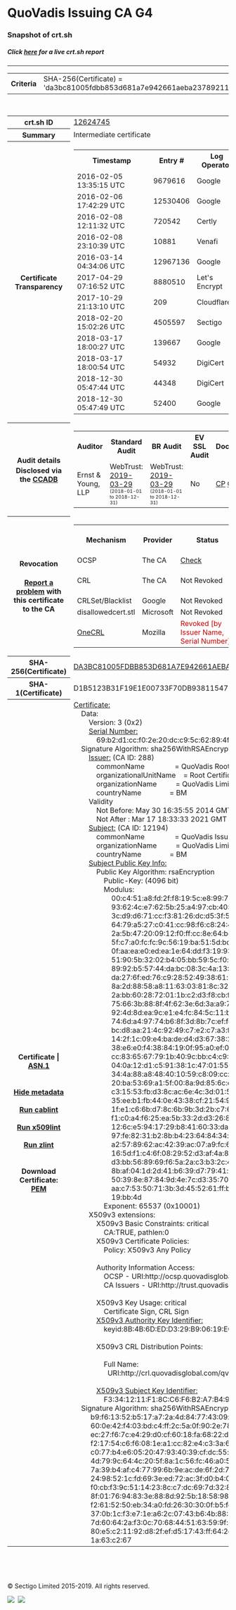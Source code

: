 # QuoVadis Issuing CA G4
### Snapshot of crt.sh
##### Click [here](https://crt.sh/?q=DA3BC81005FDBB853D681A7E942661AEBA23789211525EAF52221F28514C09CB) for a live crt.sh report

---
<!DOCTYPE HTML PUBLIC "-//W3C//DTD HTML 4.0 Transitional//EN">
<HTML>

<BODY>

<TABLE>
  <TR>
    <TH class="outer">Criteria</TH>
    <TD class="outer">SHA-256(Certificate) = 'da3bc81005fdbb853d681a7e942661aeba23789211525eaf52221f28514c09cb'</TD>
  </TR>
</TABLE>
<BR>
<TABLE>
  <TR>
    <TH class="outer">crt.sh ID</TH>
    <TD class="outer"><A href="?id=12624745">12624745</A></TD>
  </TR>
  <TR>
    <TH class="outer">Summary</TH>
    <TD class="outer">Intermediate certificate</TD>
  </TR>
  <TR>
    <TH class="outer">Certificate<BR>Transparency</TH>
    <TD class="outer">
<TABLE class="options" style="margin-left:0px">
  <TR>
    <TH>Timestamp</TH>
    <TH>Entry #</TH>
    <TH>Log Operator</TH>
    <TH>Log URL</TH>
  </TR>
  <TR>
    <TD>2016-02-05&nbsp; <FONT class="small">13:35:15 UTC</FONT></TD>
    <TD>9679616</TD>
    <TD>Google</TD>
    <TD>https://ct.googleapis.com/rocketeer</TD>
  </TR>
  <TR>
    <TD>2016-02-06&nbsp; <FONT class="small">17:42:29 UTC</FONT></TD>
    <TD>12530406</TD>
    <TD>Google</TD>
    <TD>https://ct.googleapis.com/pilot</TD>
  </TR>
  <TR>
    <TD>2016-02-08&nbsp; <FONT class="small">12:11:32 UTC</FONT></TD>
    <TD>720542</TD>
    <TD>Certly</TD>
    <TD>https://log.certly.io</TD>
  </TR>
  <TR>
    <TD>2016-02-08&nbsp; <FONT class="small">23:10:39 UTC</FONT></TD>
    <TD>10881</TD>
    <TD>Venafi</TD>
    <TD>https://ctlog.api.venafi.com</TD>
  </TR>
  <TR>
    <TD>2016-03-14&nbsp; <FONT class="small">04:34:06 UTC</FONT></TD>
    <TD>12967136</TD>
    <TD>Google</TD>
    <TD>https://ct.googleapis.com/aviator</TD>
  </TR>
  <TR>
    <TD>2017-04-29&nbsp; <FONT class="small">07:16:52 UTC</FONT></TD>
    <TD>8880510</TD>
    <TD>Let's Encrypt</TD>
    <TD>https://clicky.ct.letsencrypt.org</TD>
  </TR>
  <TR>
    <TD>2017-10-29&nbsp; <FONT class="small">21:13:10 UTC</FONT></TD>
    <TD>209</TD>
    <TD>Cloudflare</TD>
    <TD>https://ct.cloudflare.com/logs/nimbus2021</TD>
  </TR>
  <TR>
    <TD>2018-02-20&nbsp; <FONT class="small">15:02:26 UTC</FONT></TD>
    <TD>4505597</TD>
    <TD>Sectigo</TD>
    <TD>https://dodo.ct.comodo.com</TD>
  </TR>
  <TR>
    <TD>2018-03-17&nbsp; <FONT class="small">18:00:27 UTC</FONT></TD>
    <TD>139667</TD>
    <TD>Google</TD>
    <TD>https://ct.googleapis.com/logs/argon2021</TD>
  </TR>
  <TR>
    <TD>2018-03-17&nbsp; <FONT class="small">18:00:54 UTC</FONT></TD>
    <TD>54932</TD>
    <TD>DigiCert</TD>
    <TD>https://yeti2021.ct.digicert.com/log</TD>
  </TR>
  <TR>
    <TD>2018-12-30&nbsp; <FONT class="small">05:47:44 UTC</FONT></TD>
    <TD>44348</TD>
    <TD>DigiCert</TD>
    <TD>https://nessie2021.ct.digicert.com/log</TD>
  </TR>
  <TR>
    <TD>2018-12-30&nbsp; <FONT class="small">05:47:49 UTC</FONT></TD>
    <TD>52400</TD>
    <TD>Google</TD>
    <TD>https://ct.googleapis.com/logs/xenon2021</TD>
  </TR>
</TABLE>
    </TD>
  </TR>
  <TR>
    <TH class="outer">Audit details<BR>
      <DIV class="small" style="padding-top:3px">Disclosed via the
        <A href="//ccadb-public.secure.force.com/mozilla/PublicAllIntermediateCerts" target="_blank">CCADB</A></DIV>
    </TH>
    <TD class="outer">
<TABLE class="options" style="margin-left:0px">
  <TR>
    <TH>Auditor</TH>
    <TH>Standard Audit</TH>
    <TH>BR Audit</TH>
    <TH>EV SSL Audit</TH>
    <TH>Documents</TH>
    <TH>CCADB</TH>
    <TH>Root Owner / Certificate</TH>
  </TR>
  <TR>
    <TD style="vertical-align:middle">Ernst & Young, LLP</TD>
    <TD>WebTrust:
      <A href="https://www.cpacanada.ca/generichandlers/CPACHandler.ashx?attachmentid=227627" target="_blank">2019-03-29</A>
      <BR><FONT style="font-size:8pt">(2018-01-01 to 2018-12-31)</FONT></TD>
    <TD>WebTrust:
      <A href="https://www.cpacanada.ca/generichandlers/CPACHandler.ashx?attachmentid=227628" target="_blank">2019-03-29</A>
      <BR><FONT style="font-size:8pt">(2018-01-01 to 2018-12-31)</FONT></TD>
    <TD>No    <TD>
      <A href="https://www.quovadisglobal.com/~/media/Files/Repository/QV_RCA1_RCA3_CPCPS_V4_25.ashx" target="blank">CP</A>
      <A href="https://www.quovadisglobal.com/~/media/Files/Repository/QV_RCA2_CPCPS_v2.5.ashx" target="blank">CPS</A>
    </TD>
    <TD><A href="//ccadb.force.com/001o000000rFwduAAC" target="_blank">001o000000rFwduAAC</A></TD>
    <TD><A href="/?id=8878">QuoVadis</A></TD>
  </TR>
</TABLE>
    </TD>
  </TR>
  <TR>
    <TH class="outer">Revocation<BR><BR>
      <DIV class="small" style="padding-top:3px"><A href="?id=12624745&opt=problemreporting">Report a problem</A> with<BR>this certificate to the CA</DIV></TH>
    <TD class="outer">
      <TABLE class="options" style="margin-left:0px">
        <TR>
          <TH>Mechanism</TH>
          <TH>Provider</TH>
          <TH>Status</TH>
          <TH>Revocation Date</TH>
          <TH>Last Observed in CRL</TH>
          <TH>Last Checked <SPAN style="color:#CC0000;vertical-align:middle;font-size:70%;font-weight:normal">(Error)</SPAN></TH>
        </TR>
        <TR>
          <TD>OCSP</TD>
          <TD>The CA</TD>
          <TD><A href="?id=12624745&opt=ocsp">Check</A></TD>
          <TD><SPAN style="color:#888888">?</SPAN></TD>
          <TD><SPAN style="color:#888888">n/a</SPAN></TD>
          <TD><SPAN style="color:#888888">?</SPAN></TD>
        </TR>
        <TR>
          <TD>CRL</TD>
          <TD>The CA</TD>
          <TD>Not Revoked</TD><TD><SPAN style="color:#888888">n/a</SPAN></TD><TD><SPAN style="color:#888888">n/a</SPAN></TD><TD>2019-12-04&nbsp; <FONT class="small">20:05:09 UTC</FONT></TD>
        </TR>
        <TR>
          <TD>CRLSet/Blacklist</TD>
          <TD>Google</TD>
          <TD>Not Revoked</TD>
          <TD><SPAN style="color:#888888">n/a</SPAN></TD>
          <TD><SPAN style="color:#888888">n/a</SPAN></TD>
          <TD><SPAN style="color:#888888">n/a</SPAN></TD>
        </TR>
        <TR>
          <TD>disallowedcert.stl</TD>
          <TD>Microsoft</TD>
          <TD>Not Revoked</TD>
          <TD><SPAN style="color:#888888">n/a</SPAN></TD>
          <TD><SPAN style="color:#888888">n/a</SPAN></TD>
          <TD><SPAN style="color:#888888">n/a</SPAN></TD>
        </TR>
        <TR>
          <TD><A href="/mozilla-onecrl" target="_blank">OneCRL</A></TD>
          <TD>Mozilla</TD>
          <TD><SPAN style="color:#CC0000">Revoked [by Issuer Name, Serial Number]</SPAN></TD><TD><SPAN style="color:#888888">Unknown</SPAN></TD>
          <TD><SPAN style="color:#888888">n/a</SPAN></TD>
          <TD><SPAN style="color:#888888">n/a</SPAN></TD>
        </TR>
      </TABLE>
    </TD>
  </TR>
  <TR>
    <TH class="outer">SHA-256(Certificate)</TH>
    <TD class="outer"><A href="//censys.io/certificates/da3bc81005fdbb853d681a7e942661aeba23789211525eaf52221f28514c09cb">DA3BC81005FDBB853D681A7E942661AEBA23789211525EAF52221F28514C09CB</A></TD>
  </TR>
  <TR>
    <TH class="outer">SHA-1(Certificate)</TH>
    <TD class="outer">D1B5123B31F19E1E00733F70DB93811547FAFFF7</TD>
  </TR>
  <TR>
    <TH class="outer">Certificate | <A href="?asn1=12624745">ASN.1</A>
      <SPAN class="small"><BR>
      <BR><BR><A href="?id=12624745&opt=nometadata">Hide metadata</A>
      <BR><BR><A href="?id=12624745&opt=cablint">Run cablint</A>
      <BR><BR><A href="?id=12624745&opt=x509lint">Run x509lint</A>
      <BR><BR><A href="?id=12624745&opt=zlint">Run zlint</A>
      <BR><BR><BR>Download Certificate: <A href="?d=12624745">PEM</A>
      </SPAN>
    </TH>
    <TD class="text"><A href="?d=12624745">Certificate:</A><BR>&nbsp;&nbsp;&nbsp;&nbsp;Data:<BR>&nbsp;&nbsp;&nbsp;&nbsp;&nbsp;&nbsp;&nbsp;&nbsp;Version:&nbsp;3&nbsp;(0x2)<BR>&nbsp;&nbsp;&nbsp;&nbsp;&nbsp;&nbsp;&nbsp;&nbsp;<A href="?serial=69b2d1ccf02e20dcc95c62894f7f9e5f5fc057bf">Serial&nbsp;Number:</A><BR>&nbsp;&nbsp;&nbsp;&nbsp;&nbsp;&nbsp;&nbsp;&nbsp;&nbsp;&nbsp;&nbsp;&nbsp;69:b2:d1:cc:f0:2e:20:dc:c9:5c:62:89:4f:7f:9e:5f:5f:c0:57:bf<BR>&nbsp;&nbsp;&nbsp;&nbsp;Signature&nbsp;Algorithm:&nbsp;sha256WithRSAEncryption<BR>&nbsp;&nbsp;&nbsp;&nbsp;&nbsp;&nbsp;&nbsp;&nbsp;<A href="?caid=288">Issuer:</A> <SPAN class="small">(CA ID: 288)</SPAN><BR>&nbsp;&nbsp;&nbsp;&nbsp;&nbsp;&nbsp;&nbsp;&nbsp;&nbsp;&nbsp;&nbsp;&nbsp;commonName&nbsp;&nbsp;&nbsp;&nbsp;&nbsp;&nbsp;&nbsp;&nbsp;&nbsp;&nbsp;&nbsp;&nbsp;&nbsp;&nbsp;&nbsp;&nbsp;=&nbsp;QuoVadis&nbsp;Root&nbsp;Certification&nbsp;Authority<BR>&nbsp;&nbsp;&nbsp;&nbsp;&nbsp;&nbsp;&nbsp;&nbsp;&nbsp;&nbsp;&nbsp;&nbsp;organizationalUnitName&nbsp;&nbsp;&nbsp;&nbsp;=&nbsp;Root&nbsp;Certification&nbsp;Authority<BR>&nbsp;&nbsp;&nbsp;&nbsp;&nbsp;&nbsp;&nbsp;&nbsp;&nbsp;&nbsp;&nbsp;&nbsp;organizationName&nbsp;&nbsp;&nbsp;&nbsp;&nbsp;&nbsp;&nbsp;&nbsp;&nbsp;&nbsp;=&nbsp;QuoVadis&nbsp;Limited<BR>&nbsp;&nbsp;&nbsp;&nbsp;&nbsp;&nbsp;&nbsp;&nbsp;&nbsp;&nbsp;&nbsp;&nbsp;countryName&nbsp;&nbsp;&nbsp;&nbsp;&nbsp;&nbsp;&nbsp;&nbsp;&nbsp;&nbsp;&nbsp;&nbsp;&nbsp;&nbsp;&nbsp;=&nbsp;BM<BR>&nbsp;&nbsp;&nbsp;&nbsp;&nbsp;&nbsp;&nbsp;&nbsp;Validity<BR>&nbsp;&nbsp;&nbsp;&nbsp;&nbsp;&nbsp;&nbsp;&nbsp;&nbsp;&nbsp;&nbsp;&nbsp;Not&nbsp;Before:&nbsp;May&nbsp;30&nbsp;16:35:55&nbsp;2014&nbsp;GMT<BR>&nbsp;&nbsp;&nbsp;&nbsp;&nbsp;&nbsp;&nbsp;&nbsp;&nbsp;&nbsp;&nbsp;&nbsp;Not&nbsp;After&nbsp;:&nbsp;Mar&nbsp;17&nbsp;18:33:33&nbsp;2021&nbsp;GMT<BR>&nbsp;&nbsp;&nbsp;&nbsp;&nbsp;&nbsp;&nbsp;&nbsp;<A href="?caid=12194">Subject:</A> <SPAN class="small">(CA ID: 12194)</SPAN><BR>&nbsp;&nbsp;&nbsp;&nbsp;&nbsp;&nbsp;&nbsp;&nbsp;&nbsp;&nbsp;&nbsp;&nbsp;commonName&nbsp;&nbsp;&nbsp;&nbsp;&nbsp;&nbsp;&nbsp;&nbsp;&nbsp;&nbsp;&nbsp;&nbsp;&nbsp;&nbsp;&nbsp;&nbsp;=&nbsp;QuoVadis&nbsp;Issuing&nbsp;CA&nbsp;G4<BR>&nbsp;&nbsp;&nbsp;&nbsp;&nbsp;&nbsp;&nbsp;&nbsp;&nbsp;&nbsp;&nbsp;&nbsp;organizationName&nbsp;&nbsp;&nbsp;&nbsp;&nbsp;&nbsp;&nbsp;&nbsp;&nbsp;&nbsp;=&nbsp;QuoVadis&nbsp;Limited<BR>&nbsp;&nbsp;&nbsp;&nbsp;&nbsp;&nbsp;&nbsp;&nbsp;&nbsp;&nbsp;&nbsp;&nbsp;countryName&nbsp;&nbsp;&nbsp;&nbsp;&nbsp;&nbsp;&nbsp;&nbsp;&nbsp;&nbsp;&nbsp;&nbsp;&nbsp;&nbsp;&nbsp;=&nbsp;BM<BR>&nbsp;&nbsp;&nbsp;&nbsp;&nbsp;&nbsp;&nbsp;&nbsp;<A href="?spkisha256=437b8687a9eb114d7fd9e4c745e501be82d8340ad86f78bb433dbcebf9c19fb4">Subject&nbsp;Public&nbsp;Key&nbsp;Info:</A><BR>&nbsp;&nbsp;&nbsp;&nbsp;&nbsp;&nbsp;&nbsp;&nbsp;&nbsp;&nbsp;&nbsp;&nbsp;Public&nbsp;Key&nbsp;Algorithm:&nbsp;rsaEncryption<BR>&nbsp;&nbsp;&nbsp;&nbsp;&nbsp;&nbsp;&nbsp;&nbsp;&nbsp;&nbsp;&nbsp;&nbsp;&nbsp;&nbsp;&nbsp;&nbsp;Public-Key:&nbsp;(4096&nbsp;bit)<BR>&nbsp;&nbsp;&nbsp;&nbsp;&nbsp;&nbsp;&nbsp;&nbsp;&nbsp;&nbsp;&nbsp;&nbsp;&nbsp;&nbsp;&nbsp;&nbsp;Modulus:<BR>&nbsp;&nbsp;&nbsp;&nbsp;&nbsp;&nbsp;&nbsp;&nbsp;&nbsp;&nbsp;&nbsp;&nbsp;&nbsp;&nbsp;&nbsp;&nbsp;&nbsp;&nbsp;&nbsp;&nbsp;00:c4:51:a8:fd:2f:f8:19:5c:e8:99:7a:31:9a:46:<BR>&nbsp;&nbsp;&nbsp;&nbsp;&nbsp;&nbsp;&nbsp;&nbsp;&nbsp;&nbsp;&nbsp;&nbsp;&nbsp;&nbsp;&nbsp;&nbsp;&nbsp;&nbsp;&nbsp;&nbsp;93:62:4c:e7:62:5b:25:a4:97:cb:40:03:10:f7:99:<BR>&nbsp;&nbsp;&nbsp;&nbsp;&nbsp;&nbsp;&nbsp;&nbsp;&nbsp;&nbsp;&nbsp;&nbsp;&nbsp;&nbsp;&nbsp;&nbsp;&nbsp;&nbsp;&nbsp;&nbsp;3c:d9:d6:71:cc:f3:81:26:dc:d5:3f:59:68:a6:9e:<BR>&nbsp;&nbsp;&nbsp;&nbsp;&nbsp;&nbsp;&nbsp;&nbsp;&nbsp;&nbsp;&nbsp;&nbsp;&nbsp;&nbsp;&nbsp;&nbsp;&nbsp;&nbsp;&nbsp;&nbsp;64:79:a5:27:c0:41:cc:98:f6:c8:24:40:89:c4:a1:<BR>&nbsp;&nbsp;&nbsp;&nbsp;&nbsp;&nbsp;&nbsp;&nbsp;&nbsp;&nbsp;&nbsp;&nbsp;&nbsp;&nbsp;&nbsp;&nbsp;&nbsp;&nbsp;&nbsp;&nbsp;2a:5b:47:20:09:12:f0:ff:cc:8e:64:be:ee:d1:01:<BR>&nbsp;&nbsp;&nbsp;&nbsp;&nbsp;&nbsp;&nbsp;&nbsp;&nbsp;&nbsp;&nbsp;&nbsp;&nbsp;&nbsp;&nbsp;&nbsp;&nbsp;&nbsp;&nbsp;&nbsp;5f:c7:a0:fc:fc:9c:56:19:ba:51:5d:bc:3a:c5:cf:<BR>&nbsp;&nbsp;&nbsp;&nbsp;&nbsp;&nbsp;&nbsp;&nbsp;&nbsp;&nbsp;&nbsp;&nbsp;&nbsp;&nbsp;&nbsp;&nbsp;&nbsp;&nbsp;&nbsp;&nbsp;0f:aa:ea:e0:ed:ea:1e:64:dd:f3:19:93:a1:4b:e7:<BR>&nbsp;&nbsp;&nbsp;&nbsp;&nbsp;&nbsp;&nbsp;&nbsp;&nbsp;&nbsp;&nbsp;&nbsp;&nbsp;&nbsp;&nbsp;&nbsp;&nbsp;&nbsp;&nbsp;&nbsp;51:90:5b:32:02:b4:05:bb:59:5c:f0:c2:17:a4:c8:<BR>&nbsp;&nbsp;&nbsp;&nbsp;&nbsp;&nbsp;&nbsp;&nbsp;&nbsp;&nbsp;&nbsp;&nbsp;&nbsp;&nbsp;&nbsp;&nbsp;&nbsp;&nbsp;&nbsp;&nbsp;89:92:b5:57:44:da:bc:08:3c:4a:13:33:72:cf:04:<BR>&nbsp;&nbsp;&nbsp;&nbsp;&nbsp;&nbsp;&nbsp;&nbsp;&nbsp;&nbsp;&nbsp;&nbsp;&nbsp;&nbsp;&nbsp;&nbsp;&nbsp;&nbsp;&nbsp;&nbsp;da:27:6f:ed:76:c9:28:52:49:38:61:cb:ae:b7:70:<BR>&nbsp;&nbsp;&nbsp;&nbsp;&nbsp;&nbsp;&nbsp;&nbsp;&nbsp;&nbsp;&nbsp;&nbsp;&nbsp;&nbsp;&nbsp;&nbsp;&nbsp;&nbsp;&nbsp;&nbsp;8a:2d:88:58:a8:11:63:03:81:8c:32:a2:d3:20:c2:<BR>&nbsp;&nbsp;&nbsp;&nbsp;&nbsp;&nbsp;&nbsp;&nbsp;&nbsp;&nbsp;&nbsp;&nbsp;&nbsp;&nbsp;&nbsp;&nbsp;&nbsp;&nbsp;&nbsp;&nbsp;2a:bb:60:28:72:01:1b:c2:d3:f8:cb:fa:1e:3c:3b:<BR>&nbsp;&nbsp;&nbsp;&nbsp;&nbsp;&nbsp;&nbsp;&nbsp;&nbsp;&nbsp;&nbsp;&nbsp;&nbsp;&nbsp;&nbsp;&nbsp;&nbsp;&nbsp;&nbsp;&nbsp;75:66:3b:88:8f:4f:62:3e:6d:3a:a9:70:b7:8b:66:<BR>&nbsp;&nbsp;&nbsp;&nbsp;&nbsp;&nbsp;&nbsp;&nbsp;&nbsp;&nbsp;&nbsp;&nbsp;&nbsp;&nbsp;&nbsp;&nbsp;&nbsp;&nbsp;&nbsp;&nbsp;92:4d:8d:ea:9c:e1:e4:fc:84:5c:11:b1:85:31:a7:<BR>&nbsp;&nbsp;&nbsp;&nbsp;&nbsp;&nbsp;&nbsp;&nbsp;&nbsp;&nbsp;&nbsp;&nbsp;&nbsp;&nbsp;&nbsp;&nbsp;&nbsp;&nbsp;&nbsp;&nbsp;74:6d:a4:97:74:b6:8f:3d:8b:7c:ef:fc:c1:98:cf:<BR>&nbsp;&nbsp;&nbsp;&nbsp;&nbsp;&nbsp;&nbsp;&nbsp;&nbsp;&nbsp;&nbsp;&nbsp;&nbsp;&nbsp;&nbsp;&nbsp;&nbsp;&nbsp;&nbsp;&nbsp;bc:d8:aa:21:4c:92:49:c7:e2:c7:a3:f7:34:94:b7:<BR>&nbsp;&nbsp;&nbsp;&nbsp;&nbsp;&nbsp;&nbsp;&nbsp;&nbsp;&nbsp;&nbsp;&nbsp;&nbsp;&nbsp;&nbsp;&nbsp;&nbsp;&nbsp;&nbsp;&nbsp;14:2f:1c:09:e4:ba:de:d4:d3:67:38:2d:02:3f:b2:<BR>&nbsp;&nbsp;&nbsp;&nbsp;&nbsp;&nbsp;&nbsp;&nbsp;&nbsp;&nbsp;&nbsp;&nbsp;&nbsp;&nbsp;&nbsp;&nbsp;&nbsp;&nbsp;&nbsp;&nbsp;38:e6:e0:f4:38:84:19:0f:95:a0:ef:0c:70:ee:38:<BR>&nbsp;&nbsp;&nbsp;&nbsp;&nbsp;&nbsp;&nbsp;&nbsp;&nbsp;&nbsp;&nbsp;&nbsp;&nbsp;&nbsp;&nbsp;&nbsp;&nbsp;&nbsp;&nbsp;&nbsp;cc:83:65:67:79:1b:40:9c:bb:c4:c9:4a:90:b9:c6:<BR>&nbsp;&nbsp;&nbsp;&nbsp;&nbsp;&nbsp;&nbsp;&nbsp;&nbsp;&nbsp;&nbsp;&nbsp;&nbsp;&nbsp;&nbsp;&nbsp;&nbsp;&nbsp;&nbsp;&nbsp;04:0a:12:d1:c5:91:38:1c:47:01:55:0c:4a:55:ae:<BR>&nbsp;&nbsp;&nbsp;&nbsp;&nbsp;&nbsp;&nbsp;&nbsp;&nbsp;&nbsp;&nbsp;&nbsp;&nbsp;&nbsp;&nbsp;&nbsp;&nbsp;&nbsp;&nbsp;&nbsp;34:4a:88:a8:48:40:10:59:c8:09:cc:9e:67:80:0b:<BR>&nbsp;&nbsp;&nbsp;&nbsp;&nbsp;&nbsp;&nbsp;&nbsp;&nbsp;&nbsp;&nbsp;&nbsp;&nbsp;&nbsp;&nbsp;&nbsp;&nbsp;&nbsp;&nbsp;&nbsp;20:ba:53:69:a1:5f:00:8a:9d:85:6c:c9:b6:72:a2:<BR>&nbsp;&nbsp;&nbsp;&nbsp;&nbsp;&nbsp;&nbsp;&nbsp;&nbsp;&nbsp;&nbsp;&nbsp;&nbsp;&nbsp;&nbsp;&nbsp;&nbsp;&nbsp;&nbsp;&nbsp;c3:15:53:fb:d3:8c:ac:6e:4c:3d:01:5a:12:75:1a:<BR>&nbsp;&nbsp;&nbsp;&nbsp;&nbsp;&nbsp;&nbsp;&nbsp;&nbsp;&nbsp;&nbsp;&nbsp;&nbsp;&nbsp;&nbsp;&nbsp;&nbsp;&nbsp;&nbsp;&nbsp;35:ee:b1:fb:44:0e:43:38:cf:21:54:9f:f5:4a:03:<BR>&nbsp;&nbsp;&nbsp;&nbsp;&nbsp;&nbsp;&nbsp;&nbsp;&nbsp;&nbsp;&nbsp;&nbsp;&nbsp;&nbsp;&nbsp;&nbsp;&nbsp;&nbsp;&nbsp;&nbsp;1f:e1:c6:6b:d7:8c:6b:9b:3d:2b:c7:6f:f0:15:8a:<BR>&nbsp;&nbsp;&nbsp;&nbsp;&nbsp;&nbsp;&nbsp;&nbsp;&nbsp;&nbsp;&nbsp;&nbsp;&nbsp;&nbsp;&nbsp;&nbsp;&nbsp;&nbsp;&nbsp;&nbsp;f1:c0:a4:f6:25:ea:5b:33:2d:d3:26:8c:45:7a:16:<BR>&nbsp;&nbsp;&nbsp;&nbsp;&nbsp;&nbsp;&nbsp;&nbsp;&nbsp;&nbsp;&nbsp;&nbsp;&nbsp;&nbsp;&nbsp;&nbsp;&nbsp;&nbsp;&nbsp;&nbsp;12:6c:e5:94:17:29:b8:41:60:33:da:49:60:35:8f:<BR>&nbsp;&nbsp;&nbsp;&nbsp;&nbsp;&nbsp;&nbsp;&nbsp;&nbsp;&nbsp;&nbsp;&nbsp;&nbsp;&nbsp;&nbsp;&nbsp;&nbsp;&nbsp;&nbsp;&nbsp;97:fe:82:31:b2:8b:b4:23:64:84:34:f6:64:56:1b:<BR>&nbsp;&nbsp;&nbsp;&nbsp;&nbsp;&nbsp;&nbsp;&nbsp;&nbsp;&nbsp;&nbsp;&nbsp;&nbsp;&nbsp;&nbsp;&nbsp;&nbsp;&nbsp;&nbsp;&nbsp;a2:57:89:62:ac:42:39:ac:07:a9:fc:68:e1:fc:3e:<BR>&nbsp;&nbsp;&nbsp;&nbsp;&nbsp;&nbsp;&nbsp;&nbsp;&nbsp;&nbsp;&nbsp;&nbsp;&nbsp;&nbsp;&nbsp;&nbsp;&nbsp;&nbsp;&nbsp;&nbsp;16:5d:f1:c4:6f:08:29:52:d3:af:4a:8b:f3:7c:80:<BR>&nbsp;&nbsp;&nbsp;&nbsp;&nbsp;&nbsp;&nbsp;&nbsp;&nbsp;&nbsp;&nbsp;&nbsp;&nbsp;&nbsp;&nbsp;&nbsp;&nbsp;&nbsp;&nbsp;&nbsp;d3:bb:56:89:69:f6:5a:2a:c3:b3:2c:48:cb:b7:df:<BR>&nbsp;&nbsp;&nbsp;&nbsp;&nbsp;&nbsp;&nbsp;&nbsp;&nbsp;&nbsp;&nbsp;&nbsp;&nbsp;&nbsp;&nbsp;&nbsp;&nbsp;&nbsp;&nbsp;&nbsp;8b:af:04:1d:2d:41:b6:39:d7:79:41:d3:c6:76:1a:<BR>&nbsp;&nbsp;&nbsp;&nbsp;&nbsp;&nbsp;&nbsp;&nbsp;&nbsp;&nbsp;&nbsp;&nbsp;&nbsp;&nbsp;&nbsp;&nbsp;&nbsp;&nbsp;&nbsp;&nbsp;50:39:8e:87:84:9d:4e:7c:d3:35:70:e5:62:af:ea:<BR>&nbsp;&nbsp;&nbsp;&nbsp;&nbsp;&nbsp;&nbsp;&nbsp;&nbsp;&nbsp;&nbsp;&nbsp;&nbsp;&nbsp;&nbsp;&nbsp;&nbsp;&nbsp;&nbsp;&nbsp;aa:c7:53:50:71:3b:3d:45:52:61:ff:b9:c1:d7:3a:<BR>&nbsp;&nbsp;&nbsp;&nbsp;&nbsp;&nbsp;&nbsp;&nbsp;&nbsp;&nbsp;&nbsp;&nbsp;&nbsp;&nbsp;&nbsp;&nbsp;&nbsp;&nbsp;&nbsp;&nbsp;19:bb:4d<BR>&nbsp;&nbsp;&nbsp;&nbsp;&nbsp;&nbsp;&nbsp;&nbsp;&nbsp;&nbsp;&nbsp;&nbsp;&nbsp;&nbsp;&nbsp;&nbsp;Exponent:&nbsp;65537&nbsp;(0x10001)<BR>&nbsp;&nbsp;&nbsp;&nbsp;&nbsp;&nbsp;&nbsp;&nbsp;X509v3&nbsp;extensions:<BR>&nbsp;&nbsp;&nbsp;&nbsp;&nbsp;&nbsp;&nbsp;&nbsp;&nbsp;&nbsp;&nbsp;&nbsp;X509v3&nbsp;Basic&nbsp;Constraints:&nbsp;critical<BR>&nbsp;&nbsp;&nbsp;&nbsp;&nbsp;&nbsp;&nbsp;&nbsp;&nbsp;&nbsp;&nbsp;&nbsp;&nbsp;&nbsp;&nbsp;&nbsp;CA:TRUE,&nbsp;pathlen:0<BR>&nbsp;&nbsp;&nbsp;&nbsp;&nbsp;&nbsp;&nbsp;&nbsp;&nbsp;&nbsp;&nbsp;&nbsp;X509v3&nbsp;Certificate&nbsp;Policies:&nbsp;<BR>&nbsp;&nbsp;&nbsp;&nbsp;&nbsp;&nbsp;&nbsp;&nbsp;&nbsp;&nbsp;&nbsp;&nbsp;&nbsp;&nbsp;&nbsp;&nbsp;Policy:&nbsp;X509v3&nbsp;Any&nbsp;Policy<BR><BR>&nbsp;&nbsp;&nbsp;&nbsp;&nbsp;&nbsp;&nbsp;&nbsp;&nbsp;&nbsp;&nbsp;&nbsp;Authority&nbsp;Information&nbsp;Access:&nbsp;<BR>&nbsp;&nbsp;&nbsp;&nbsp;&nbsp;&nbsp;&nbsp;&nbsp;&nbsp;&nbsp;&nbsp;&nbsp;&nbsp;&nbsp;&nbsp;&nbsp;OCSP&nbsp;-&nbsp;URI:http://ocsp.quovadisglobal.com<BR>&nbsp;&nbsp;&nbsp;&nbsp;&nbsp;&nbsp;&nbsp;&nbsp;&nbsp;&nbsp;&nbsp;&nbsp;&nbsp;&nbsp;&nbsp;&nbsp;CA&nbsp;Issuers&nbsp;-&nbsp;URI:http://trust.quovadisglobal.com/qvrca.crt<BR><BR>&nbsp;&nbsp;&nbsp;&nbsp;&nbsp;&nbsp;&nbsp;&nbsp;&nbsp;&nbsp;&nbsp;&nbsp;X509v3&nbsp;Key&nbsp;Usage:&nbsp;critical<BR>&nbsp;&nbsp;&nbsp;&nbsp;&nbsp;&nbsp;&nbsp;&nbsp;&nbsp;&nbsp;&nbsp;&nbsp;&nbsp;&nbsp;&nbsp;&nbsp;Certificate&nbsp;Sign,&nbsp;CRL&nbsp;Sign<BR>&nbsp;&nbsp;&nbsp;&nbsp;&nbsp;&nbsp;&nbsp;&nbsp;&nbsp;&nbsp;&nbsp;&nbsp;<A href="?ski=8b4b6dedd329b90619ec3939a9f097846acbefdf">X509v3&nbsp;Authority&nbsp;Key&nbsp;Identifier:</A><BR>&nbsp;&nbsp;&nbsp;&nbsp;&nbsp;&nbsp;&nbsp;&nbsp;&nbsp;&nbsp;&nbsp;&nbsp;&nbsp;&nbsp;&nbsp;&nbsp;keyid:8B:4B:6D:ED:D3:29:B9:06:19:EC:39:39:A9:F0:97:84:6A:CB:EF:DF<BR><BR>&nbsp;&nbsp;&nbsp;&nbsp;&nbsp;&nbsp;&nbsp;&nbsp;&nbsp;&nbsp;&nbsp;&nbsp;X509v3&nbsp;CRL&nbsp;Distribution&nbsp;Points:&nbsp;<BR><BR>&nbsp;&nbsp;&nbsp;&nbsp;&nbsp;&nbsp;&nbsp;&nbsp;&nbsp;&nbsp;&nbsp;&nbsp;&nbsp;&nbsp;&nbsp;&nbsp;Full&nbsp;Name:<BR>&nbsp;&nbsp;&nbsp;&nbsp;&nbsp;&nbsp;&nbsp;&nbsp;&nbsp;&nbsp;&nbsp;&nbsp;&nbsp;&nbsp;&nbsp;&nbsp;&nbsp;&nbsp;URI:http://crl.quovadisglobal.com/qvrca.crl<BR><BR>&nbsp;&nbsp;&nbsp;&nbsp;&nbsp;&nbsp;&nbsp;&nbsp;&nbsp;&nbsp;&nbsp;&nbsp;<A href="?ski=f3341211f18cc6f6b2a7b4994b708aca60a1cb45">X509v3&nbsp;Subject&nbsp;Key&nbsp;Identifier:</A><BR>&nbsp;&nbsp;&nbsp;&nbsp;&nbsp;&nbsp;&nbsp;&nbsp;&nbsp;&nbsp;&nbsp;&nbsp;&nbsp;&nbsp;&nbsp;&nbsp;F3:34:12:11:F1:8C:C6:F6:B2:A7:B4:99:4B:70:8A:CA:60:A1:CB:45<BR>&nbsp;&nbsp;&nbsp;&nbsp;Signature&nbsp;Algorithm:&nbsp;sha256WithRSAEncryption<BR>&nbsp;&nbsp;&nbsp;&nbsp;&nbsp;&nbsp;&nbsp;&nbsp;&nbsp;b9:f6:13:52:b5:17:a7:2a:4d:84:77:43:09:a4:db:a0:67:b4:<BR>&nbsp;&nbsp;&nbsp;&nbsp;&nbsp;&nbsp;&nbsp;&nbsp;&nbsp;60:0e:42:f4:03:bd:c4:ff:2c:5a:0f:90:2e:78:c5:63:c8:4a:<BR>&nbsp;&nbsp;&nbsp;&nbsp;&nbsp;&nbsp;&nbsp;&nbsp;&nbsp;ec:27:f6:7c:e4:29:d0:cf:60:18:fa:68:22:da:02:52:76:0d:<BR>&nbsp;&nbsp;&nbsp;&nbsp;&nbsp;&nbsp;&nbsp;&nbsp;&nbsp;f2:17:54:c6:f6:08:1e:a1:cc:82:e4:c3:3a:6d:99:22:7c:c4:<BR>&nbsp;&nbsp;&nbsp;&nbsp;&nbsp;&nbsp;&nbsp;&nbsp;&nbsp;c0:77:b4:e6:05:20:47:93:40:39:cf:dc:55:ad:c3:46:af:29:<BR>&nbsp;&nbsp;&nbsp;&nbsp;&nbsp;&nbsp;&nbsp;&nbsp;&nbsp;4d:79:9c:64:4c:20:5f:8a:1c:56:fc:46:a0:5f:cb:98:dd:91:<BR>&nbsp;&nbsp;&nbsp;&nbsp;&nbsp;&nbsp;&nbsp;&nbsp;&nbsp;7a:39:b4:af:c4:77:99:6b:9e:ac:de:6f:2d:79:ea:7f:d7:13:<BR>&nbsp;&nbsp;&nbsp;&nbsp;&nbsp;&nbsp;&nbsp;&nbsp;&nbsp;24:98:52:1c:fd:69:3e:ed:72:ac:3f:d0:b4:01:19:14:ed:b0:<BR>&nbsp;&nbsp;&nbsp;&nbsp;&nbsp;&nbsp;&nbsp;&nbsp;&nbsp;f0:cb:f3:9c:51:14:23:8c:c7:dc:69:7d:32:81:96:e4:1d:47:<BR>&nbsp;&nbsp;&nbsp;&nbsp;&nbsp;&nbsp;&nbsp;&nbsp;&nbsp;8f:01:76:94:83:3e:88:8d:92:5b:18:58:98:69:03:c7:f5:d3:<BR>&nbsp;&nbsp;&nbsp;&nbsp;&nbsp;&nbsp;&nbsp;&nbsp;&nbsp;f2:61:52:50:eb:34:a0:fd:26:30:30:0f:b5:fd:70:e7:27:2c:<BR>&nbsp;&nbsp;&nbsp;&nbsp;&nbsp;&nbsp;&nbsp;&nbsp;&nbsp;37:0b:1c:f3:e7:1e:a6:2c:07:43:b6:4b:88:5e:97:1f:c1:30:<BR>&nbsp;&nbsp;&nbsp;&nbsp;&nbsp;&nbsp;&nbsp;&nbsp;&nbsp;7d:60:64:2a:f3:0c:70:68:44:51:63:59:9f:db:57:c2:1f:ff:<BR>&nbsp;&nbsp;&nbsp;&nbsp;&nbsp;&nbsp;&nbsp;&nbsp;&nbsp;80:e5:c2:11:92:d8:2f:ef:d5:17:43:ff:64:2d:64:84:5c:52:<BR>&nbsp;&nbsp;&nbsp;&nbsp;&nbsp;&nbsp;&nbsp;&nbsp;&nbsp;1a:63:c2:67<BR>    </TD>
  </TR>
</TABLE>

  <BR><BR><BR>

  <P class="copyright">&copy; Sectigo Limited 2015-2019. All rights reserved.</P>
  <DIV>
    <A href="https://sectigo.com/"><IMG src="/sectigo_s.png"></A>
    &nbsp;<A href="https://github.com/crtsh"><IMG src="/GitHub-Mark-32px.png"></A>
  </DIV>
</BODY>
</HTML>
